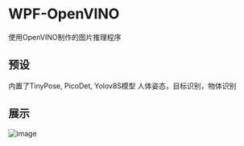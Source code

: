 # WPF-OpenVINO
使用OpenVINO制作的图片推理程序

## 预设
内置了TinyPose, PicoDet, Yolov8S模型
人体姿态，目标识别，物体识别

## 展示
![image](https://github.com/hyydsz/WPF-OpenVINO/demo/main.png)
